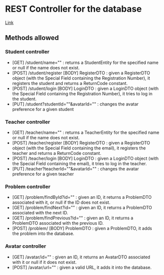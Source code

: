 <h1>REST Controller for the database</h1>
<a href="https://problem-book-database.herokuapp.com/">Link</a>

<h2>Methods allowed</h2>

<h3>Student controller</h3>
<ul>
<li>[GET] /student/name="" : returns a StudentEntity for the specified name or null if the name does not exist.</li>
<li>[POST] /student/register [BODY] RegisterDTO : given a RegisterDTO object (with the Special Field containing the Registration Number), it registers the student and returns a ReturnCode constant.</li>
<li>[POST] /student/login [BODY] LoginDTO : given a LoginDTO object (with the Special Field containing the Registration Number), it tries to log in the student.</li>
<li>[PUT] /student?studentId=""&avatarId="" : changes the avatar preference for a given student</li>
</ul>

<h3>Teacher controller</h3>
<ul>
<li>[GET] /teacher/name="" : returns a TeacherEntity for the specified name or null if the name does not exist.</li>
<li>[POST] /teacher/register [BODY] RegisterDTO : given a RegisterDTO object (with the Special Field containing the email), it registers the teacher and returns a ReturnCode constant.</li>
<li>[POST] /teacher/login [BODY] LoginDTO : given a LoginDTO object (with the Special Field containing the email), it tries to log in the teacher.</li>
<li>[PUT] /teacher?teacherId=""&avatarId="" : changes the avatar preference for a given teacher</li>
</ul>

<h3>Problem controller</h3>
<ul>
<li>[GET] /problem/findById?id="" : given an ID, it returns a ProblemDTO associated with it, or null if the ID does not exist.</li>
<li>[GET] /problem/findNext?id="" : given an ID, it returns a ProblemDTO associated with the next ID.</li>
<li>[GET] /problem/findPrevious?id="" : given an ID, it returns a ProblemDTO associated with the previous ID.</li>
<li>[POST] /problem/ [BODY] ProblemDTO : given a ProblemDTO, it adds the problem into the database.</li>
</ul>

<h3>Avatar controller</h3>
<ul>
<li>[GET] /avatar/id="" : given an ID, it returns an AvatarDTO associated with it or null if it does not exist.</li>
<li>[POST] /avatar/url="" : given a valid URL, it adds it into the database.</li>
</ul>